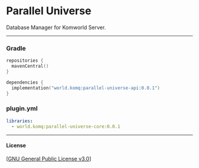 # Parallel Universe
Database Manager for Komworld Server.

---

### Gradle

```kt
repositories {
  mavenCentral()
}

dependencies {
  implementation("world.komq:parallel-universe-api:0.0.1")
}
```

### plugin.yml

```yml
libraries:
  - world.komq:parallel-universe-core:0.0.1
```

---

#### License

[[GNU General Public License v3.0](/LICENSE.md)]